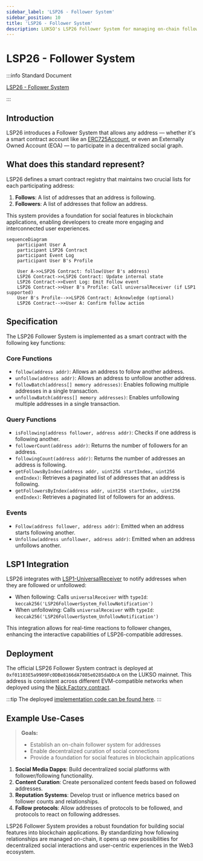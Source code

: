 ```yaml
---
sidebar_label: 'LSP26 - Follower System'
sidebar_position: 10
title: 'LSP26 - Follower System'
description: LUKSO's LSP26 Follower System for managing on-chain following relationships between addresses.
---
```


# LSP26 - Follower System

:::info Standard Document

[LSP26 - Follower System](https://github.com/lukso-network/LIPs/blob/main/LSPs/LSP-26-FollowerSystem.md)

:::

## Introduction

LSP26 introduces a Follower System that allows any address — whether it's a smart contract account like an [ERC725Account](../universal-profile/lsp0-erc725account.md), or even an Externally Owned Account (EOA) — to participate in a decentralized social graph.

## What does this standard represent?

LSP26 defines a smart contract registry that maintains two crucial lists for each participating address:

1. **Follows**: A list of addresses that an address is following.
2. **Followers**: A list of addresses that follow an address.

This system provides a foundation for social features in blockchain applications, enabling developers to create more engaging and interconnected user experiences.

```mermaid
sequenceDiagram
    participant User A
    participant LSP26 Contract
    participant Event Log
    participant User B's Profile

    User A->>LSP26 Contract: follow(User B's address)
    LSP26 Contract->>LSP26 Contract: Update internal state
    LSP26 Contract->>Event Log: Emit Follow event
    LSP26 Contract->>User B's Profile: Call universalReceiver (if LSP1 supported)
    User B's Profile-->>LSP26 Contract: Acknowledge (optional)
    LSP26 Contract-->>User A: Confirm follow action
```

## Specification

The LSP26 Follower System is implemented as a smart contract with the following key functions:

### Core Functions

- `follow(address addr)`: Allows an address to follow another address.
- `unfollow(address addr)`: Allows an address to unfollow another address.
- `followBatch(address[] memory addresses)`: Enables following multiple addresses in a single transaction.
- `unfollowBatch(address[] memory addresses)`: Enables unfollowing multiple addresses in a single transaction.

### Query Functions

- `isFollowing(address follower, address addr)`: Checks if one address is following another.
- `followerCount(address addr)`: Returns the number of followers for an address.
- `followingCount(address addr)`: Returns the number of addresses an address is following.
- `getFollowsByIndex(address addr, uint256 startIndex, uint256 endIndex)`: Retrieves a paginated list of addresses that an address is following.
- `getFollowersByIndex(address addr, uint256 startIndex, uint256 endIndex)`: Retrieves a paginated list of followers for an address.

### Events

- `Follow(address follower, address addr)`: Emitted when an address starts following another.
- `Unfollow(address unfollower, address addr)`: Emitted when an address unfollows another.

## LSP1 Integration

LSP26 integrates with [LSP1-UniversalReceiver](../generic-standards/lsp1-universal-receiver.md) to notify addresses when they are followed or unfollowed:

- When following: Calls `universalReceiver` with `typeId`: `keccak256('LSP26FollowerSystem_FollowNotification')`
- When unfollowing: Calls `universalReceiver` with `typeId`: `keccak256('LSP26FollowerSystem_UnfollowNotification')`

This integration allows for real-time reactions to follower changes, enhancing the interactive capabilities of LSP26-compatible addresses.

## Deployment

The official LSP26 Follower System contract is deployed at `0xf01103E5a9909Fc0DBe8166dA7085e0285daDDcA` on the LUKSO mainnet. This address is consistent across different EVM-compatible networks when deployed using the [Nick Factory contract](https://github.com/Arachnid/deterministic-deployment-proxy/tree/master).

:::tip
The deployed [implementation code can be found here](https://github.com/lukso-network/lsp-smart-contracts/tree/bdd0f74dc88a8165f3d27aaa86d27faa3f81cff9/packages/lsp26-contracts/contracts).
:::

## Example Use-Cases

> **Goals:**
>
> - Establish an on-chain follower system for addresses
> - Enable decentralized curation of social connections
> - Provide a foundation for social features in blockchain applications

1. **Social Media Dapps**: Build decentralized social platforms with follower/following functionality.
2. **Content Curation**: Create personalized content feeds based on followed addresses.
3. **Reputation Systems**: Develop trust or influence metrics based on follower counts and relationships.
4. **Follow protocols**: Allow addresses of protocols to be followed, and protocols to react on following addresses.

LSP26 Follower System provides a robust foundation for building social features into blockchain applications. By standardizing how following relationships are managed on-chain, it opens up new possibilities for decentralized social interactions and user-centric experiences in the Web3 ecosystem.
